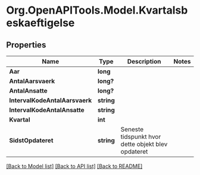 # Org.OpenAPITools.Model.Kvartalsbeskaeftigelse

## Properties

Name | Type | Description | Notes
------------ | ------------- | ------------- | -------------
**Aar** | **long** |  | 
**AntalAarsvaerk** | **long?** |  | 
**AntalAnsatte** | **long?** |  | 
**IntervalKodeAntalAarsvaerk** | **string** |  | 
**IntervalKodeAntalAnsatte** | **string** |  | 
**Kvartal** | **int** |  | 
**SidstOpdateret** | **string** | Seneste tidspunkt hvor dette objekt blev opdateret  | 

[[Back to Model list]](../README.md#documentation-for-models) [[Back to API list]](../README.md#documentation-for-api-endpoints) [[Back to README]](../README.md)


